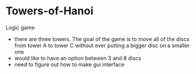 # Towers-of-Hanoi
Logic game

- there are three towers. The goal of the game is to move all of the discs from tower A to tower C without ever putting a bigger disc on a smaller one
- would like to have an option between 3 and 8 discs
- need to figure out how to make gui interface

